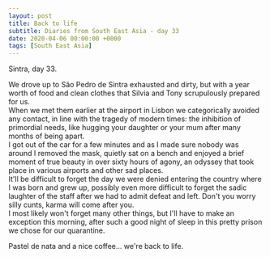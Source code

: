 ```yaml
---
layout: post
title: Back to life
subtitle: Diaries from South East Asia - day 33
date: 2020-04-06 00:00:00 +0000
tags: [South East Asia]
---
```


Sintra, day 33.

We drove up to São Pedro de Sintra exhausted and dirty,
but with a year worth of food and clean clothes that Silvia and Tony scrupulously prepared for us.  
When we met them earlier at the airport in Lisbon we categorically avoided any contact,
in line with the tragedy of modern times: the inhibition of primordial needs, like hugging your daughter or your mum
after many months of being apart.  
I got out of the car for a few minutes and as I made sure nobody was around I removed the mask,
quietly sat on a bench and enjoyed a brief moment of true beauty in over sixty hours of agony, an odyssey
that took place in various airports and other sad places.  
It'll be difficult to forget the day we were denied entering the country where I was born and grew up,
possibly even more difficult to forget the sadic laughter of the staff after we had to admit defeat and left.
Don't you worry silly cunts, karma will come after you.  
I most likely won't forget many other things, but I'll have to make an exception this morning,
after such a good night of sleep in this pretty prison we chose for our quarantine.

Pastel de nata and a nice coffee... we're back to life.
